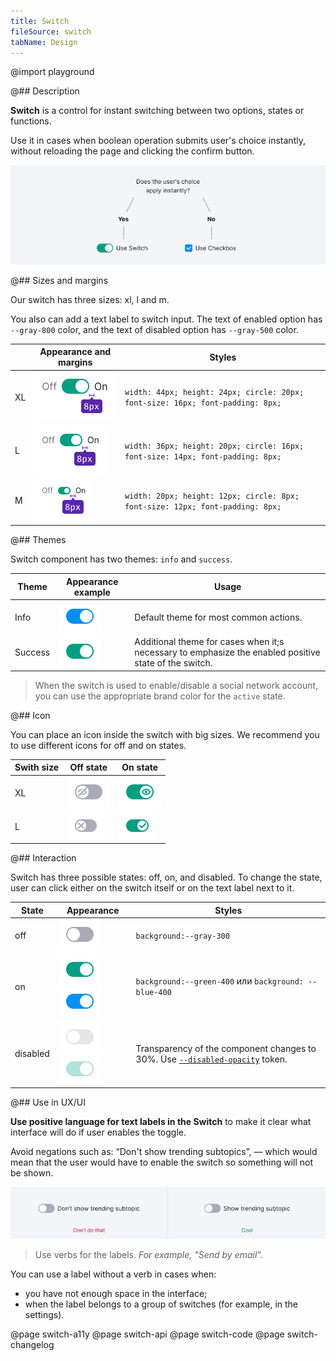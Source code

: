 ```yaml
---
title: Switch
fileSource: switch
tabName: Design
---
```


@import playground

@## Description

**Switch** is a control for instant switching between two options, states or functions.

Use it in cases when boolean operation submits user's choice instantly, without reloading the page and clicking the confirm button.

![scheme](static/check-or-toggle.png)

@## Sizes and margins

Our switch has three sizes: xl, l and m.

You also can add a text label to switch input. The text of enabled option has `--gray-800` color, and the text of disabled option has `--gray-500` color.

|     | Appearance and margins                     | Styles                                                                         |
| --- | ------------------------------------------ | ------------------------------------------------------------------------------ |
| XL  | ![xl switch](static/switch-on-text-xl.png) | `width: 44px; height: 24px; circle: 20px; font-size: 16px; font-padding: 8px;` |
| L   | ![l switch](static/switch-on-text-l.png)   | `width: 36px; height: 20px; circle: 16px; font-size: 14px; font-padding: 8px;` |
| M   | ![m switch](static/switch-on-text-m.png)   | `width: 20px; height: 12px; circle: 8px; font-size: 12px; font-padding: 8px;`  |

@## Themes

Switch component has two themes: `info` and `success`.

| Theme   | Appearance example                            | Usage                                                                                                 |
| ------- | --------------------------------------------- | ----------------------------------------------------------------------------------------------------- |
| Info    | ![switch with info theme](static/on-info.png) | Default theme for most common actions.                                                                |
| Success | ![switch with success](static/on-success.png) | Additional theme for cases when it;s necessary to emphasize the enabled positive state of the switch. |

> When the switch is used to enable/disable a social network account, you can use the appropriate brand color for the `active` state.

@## Icon

You can place an icon inside the switch with big sizes. We recommend you to use different icons for off and on states.

| Swith size | Off state                             | On state                            |
| ---------- | ------------------------------------- | ----------------------------------- |
| XL         | ![off](static/switch-off-icon-xl.png) | ![on](static/switch-on-icon-xl.png) |
| L          | ![off](static/switch-off-icon-l.png)  | ![on](static/switch-on-icon-l.png)  |

@## Interaction

Switch has three possible states: off, on, and disabled. To change the state, user can click either on the switch itself or on the text label next to it.

| State    | Appearance                                                                              | Styles                                                                                                 |
| -------- | --------------------------------------------------------------------------------------- | ------------------------------------------------------------------------------------------------------ |
| off      | ![off switch](static/off.png)                                                           | `background:--gray-300`                                                                                |
| on       | ![on switch](static/on-success.png) ![on switch](static/on-info.png)                    | `background:--green-400` или `background: --blue-400`                                                  |
| disabled | ![disabled switch](static/disabled.png) ![disabled switch](static/disabled-success.png) | Transparency of the component changes to 30%. Use [`--disabled-opacity`](/style/design-tokens/) token. |

@## Use in UX/UI

**Use positive language for text labels in the Switch** to make it clear what interface will do if user enables the toggle.

Avoid negations such as: “Don't show trending subtopics”, — which would mean that the user would have to enable the switch so something will not be shown.

![switch with label](static/switchlabel_yes_no.png)

> Use verbs for the labels. _For example, "Send by email"._

You can use a label without a verb in cases when:

- you have not enough space in the interface;
- when the label belongs to a group of switches (for example, in the settings).

@page switch-a11y
@page switch-api
@page switch-code
@page switch-changelog
